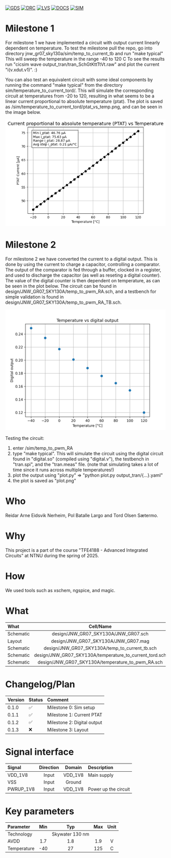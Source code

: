 
[![GDS](../../actions/workflows/gds.yaml/badge.svg)](../../actions/workflows/gds.yaml)
[![DRC](../../actions/workflows/drc.yaml/badge.svg)](../../actions/workflows/drc.yaml)
[![LVS](../../actions/workflows/lvs.yaml/badge.svg)](../../actions/workflows/lvs.yaml)
[![DOCS](../../actions/workflows/docs.yaml/badge.svg)](../../actions/workflows/docs.yaml)
[![SIM](../../actions/workflows/sim.yaml/badge.svg)](../../actions/workflows/sim.yaml)


# Milestone 1

For milestone 1 we have implemented a circuit with output current linearly dependent on temperature.
To test the milestone pull the repo, go into directory
jnw_gr07_sky130a/sim/temp_to_current_tb
and run "make typical"
This will sweep the temperature in the range -40 to 120 C
To see the results run "cicsim wave output_tran/tran_SchGtKttTtVt.raw"
and plot the current "i(v.xdut.v1)". :)

You can also test an equivalent circuit with some ideal components by running the command "make typical" from 
the directory sim/temperature_to_current_tord/. This will simulate the corresponding circuit at temperatures 
from -20 to 120, resulting in what seems to be a linear current proportional to absolute temperature (ptat). 
The plot is saved as /sim/temperature_to_current_tord/ptat_vs_temp.png, and can be seen in the image below.

![i_ptat](/sim/temperature_to_current_tord/ptat_vs_temp.png)

# Milestone 2

For milestone 2 we have converted the current to a digital output. This is done by using the current to charge a
capacitor, controlling a comparator. The output of the comparator is fed through a buffer, clocked in a register,
and used to discharge the capacitor (as well as reseting a digital counter). The value of the digital counter is
then dependent on temperature, as can be seen in the plot below. The circuit can be found in design/JNW_GR07_SKY130A/temp_to_pwm_RA.sch,
and a testbench for simple validation is found in design/JNW_GR07_SKY130A/temp_to_pwm_RA_TB.sch.

![i_ptat](/sim/temp_to_pwm_RA/plot.png)

Testing the circuit:
1. enter /sim/temp_to_pwm_RA
2. type "make typical". This will simulate the circuit using the digital circuit found in "digital.so" (compiled using "digital.v"),
the testbench in "tran.spi", and the "tran.meas" file. (note that simulating takes a lot of time since it runs across multiple temperatures!)
3. plot the output using "plot.py" => "python plot.py output_tran/{...}.yaml"
4. the plot is saved as "plot.png"

# Who

Reidar Arne Eidsvik Nerheim, Pol Batalle Largo and Tord Olsen Sætermo.


# Why

<explain why you made this module>
This project is a part of the course "TFE4188 - Advanced Integrated Circuits" at NTNU during the spring of 2025.


# How

<explain short how you made this module>
We used tools such as xschem, ngspice, and magic.


# What

| What      | Cell/Name |
| :-        | :-:       |
| Schematic | design/JNW_GR07_SKY130A/JNW_GR07.sch |
| Layout    | design/JNW_GR07_SKY130A/JNW_GR07.mag |
| Schematic | design/JNW_GR07_SKY130A/temp_to_current_tb.sch |
| Schematic | design/JNW_GR07_SKY130A/temperature_to_current_tord.sch |
| Schematic | design/JNW_GR07_SKY130A/temperature_to_pwm_RA.sch |


# Changelog/Plan

| Version | Status | Comment|
| :---| :---| :---|
|0.1.0 | :white_check_mark: | Milestone 0: Sim setup |
|0.1.1 | :white_check_mark: | Milestone 1: Current PTAT |
|0.1.2 | :white_check_mark: | Milestone 2: Digital output |
|0.1.3 | :x: | Milestone 3: Layout |


# Signal interface

| Signal    | Direction | Domain  | Description          |
| :---      | :---:     | :---:   | :---                 |
| VDD_1V8   | Input     | VDD_1V8 | Main supply          |
| VSS       | Input     | Ground  |                      |
| PWRUP_1V8 | Input     | VDD_1V8 | Power up the circuit |


# Key parameters

| Parameter           | Min     | Typ           | Max     | Unit  |
| :---                | :---:     | :---:           | :---:     | :---: |
| Technology          |         | Skywater 130 nm |         |       |
| AVDD                | 1.7    | 1.8           | 1.9    | V     |
| Temperature         | -40     | 27            | 125     | C     |
